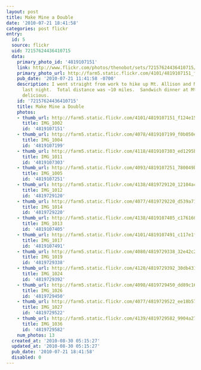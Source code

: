 ```yaml
---
layout: post
title: Make Mine a Double
date: '2010-07-21 18:41:58'
categories: post flickr
entry:
  id: 5
  source: flickr
  uid: 72157624436410715
  data:
    primary_photo_id: '4819107151'
    link: http://www.flickr.com/photos/thenobot/sets/72157624436410715/
    primary_photo_url: http://farm5.static.flickr.com/4101/4819107151_f124e15ebc_m.jpg
    pub_date: '2010-07-21 11:41:58 -0700'
    description: I went straight from work to hike up Mt. Allison and Mission Peak
      last night.  Total distance was ~10 miles.  Sandwich dinner at Mt. Allison was
      delicious.
    id: '72157624436410715'
    title: Make Mine a Double
    photos:
    - thumb_url: http://farm5.static.flickr.com/4101/4819107151_f124e15ebc_s.jpg
      title: IMG_1002
      id: '4819107151'
    - thumb_url: http://farm5.static.flickr.com/4078/4819107199_f0b050edc5_s.jpg
      title: IMG_1004
      id: '4819107199'
    - thumb_url: http://farm5.static.flickr.com/4118/4819107303_ed1295be40_s.jpg
      title: IMG_1011
      id: '4819107303'
    - thumb_url: http://farm5.static.flickr.com/4093/4819107251_780049b0f6_s.jpg
      title: IMG_1005
      id: '4819107251'
    - thumb_url: http://farm5.static.flickr.com/4138/4819729120_12104acbcb_s.jpg
      title: IMG_1012
      id: '4819729120'
    - thumb_url: http://farm5.static.flickr.com/4077/4819729220_d539a717ba_s.jpg
      title: IMG_1014
      id: '4819729220'
    - thumb_url: http://farm5.static.flickr.com/4138/4819107405_c1761608a3_s.jpg
      title: IMG_1013
      id: '4819107405'
    - thumb_url: http://farm5.static.flickr.com/4101/4819107491_c117e1fb0f_s.jpg
      title: IMG_1017
      id: '4819107491'
    - thumb_url: http://farm5.static.flickr.com/4080/4819729338_32e42c204b_s.jpg
      title: IMG_1019
      id: '4819729338'
    - thumb_url: http://farm5.static.flickr.com/4120/4819729392_30db43116e_s.jpg
      title: IMG_1024
      id: '4819729392'
    - thumb_url: http://farm5.static.flickr.com/4098/4819729450_dd89c162c7_s.jpg
      title: IMG_1026
      id: '4819729450'
    - thumb_url: http://farm5.static.flickr.com/4077/4819729522_ee18b579f7_s.jpg
      title: IMG_1027
      id: '4819729522'
    - thumb_url: http://farm5.static.flickr.com/4139/4819729582_9904a27c20_s.jpg
      title: IMG_1036
      id: '4819729582'
    num_photos: 13
  created_at: '2010-08-30 05:15:27'
  updated_at: '2010-08-30 05:15:27'
  pub_date: '2010-07-21 18:41:58'
  disabled: 0
---
```


